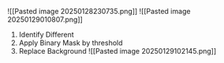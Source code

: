 ![[Pasted image 20250128230735.png]]
![[Pasted image 20250129010807.png]]
1) Identify Different 
2) Apply Binary Mask by threshold
3) Replace Background
![[Pasted image 20250129102145.png]]


